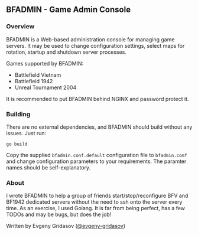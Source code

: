 ## BFADMIN - Game Admin Console

### Overview

BFADMIN is a Web-based administration console for managing game servers. It may be used to
change configuration settings, select maps for rotation, startup and shutdown server processes.

Games supported by BFADMIN:

- Battlefield Vietnam
- Battlefield 1942
- Unreal Tournament 2004

It is recommended to put BFADMIN behind NGINX and password protect it.

### Building

There are no external dependencies, and BFADMIN should build without any issues. Just run:
```
go build
```

Copy the supplied `bfadmin.conf.default` configuration file to `bfadmin.conf` and change configuration parameters to your requirements. The paramter names should be self-explanatory.

### About

I wrote BFADMIN to help a group of friends start/stop/reconfigure BFV and BF1942 dedicated servers without the need to ssh onto the server every time.
As an exercise, I used Golang. It is far from being perfect, has a few TODOs and may be bugs, but does the job! 

Written by Evgeny Gridasov ([@evgeny-gridasov](http://github.com/evgeny-gridasov))